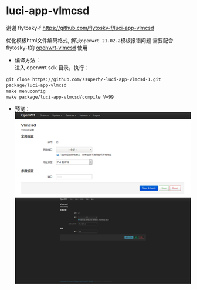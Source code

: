 # luci-app-vlmcsd

谢谢 flytosky-f https://github.com/flytosky-f/luci-app-vlmcsd

优化模板html文件编码格式, 解决`openwrt 21.02.2`模板报错问题
需要配合flytosky-f的 [openwrt-vlmcsd](https://github.com/flytosky-f/openwrt-vlmcsd) 使用
- 编译方法：  
进入 openwrt sdk 目录，执行：
```
git clone https://github.com/ssuperh/-luci-app-vlmcsd-1.git package/luci-app-vlmcsd
make menuconfig
make package/luci-app-vlmcsd/compile V=99
```
- 预览：
![vlmcsd](pic/luci-app-vlmcsd-1.png)
![vlmcsd](pic/luci-app-vlmcsd-openwrt21.01.png)
